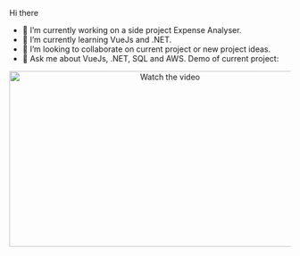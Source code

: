 Hi there

- 🔭 I’m currently working on a side project Expense Analyser.
- 🌱 I’m currently learning VueJs and .NET.
- 👯 I’m looking to collaborate on current project or new project ideas.
- 💬 Ask me about VueJs, .NET, SQL and AWS.
Demo of current project:
<p align="center">
   <a href="https://www.youtube.com/watch?v=lGVWm1bZcWQ" target="_blank">
      <img src="https://img.youtube.com/vi/lGVWm1bZcWQ/maxresdefault.jpg" alt="Watch the video" width="560" height="315"/>
   </a>
</p>

